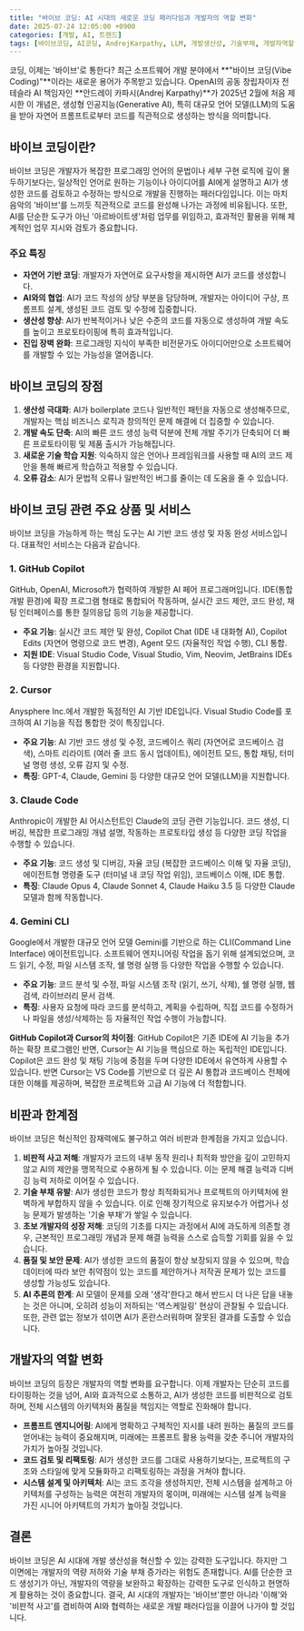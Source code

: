 ```yaml
---
title: "바이브 코딩: AI 시대의 새로운 코딩 패러다임과 개발자의 역할 변화"
date: 2025-07-24 12:05:00 +0900
categories: [개발, AI, 트렌드]
tags: [바이브코딩, AI코딩, AndrejKarpathy, LLM, 개발생산성, 기술부채, 개발자역할, GitHubCopilot, Cursor]
---
```


코딩, 이제는 '바이브'로 통한다? 최근 소프트웨어 개발 분야에서 **"바이브 코딩(Vibe Coding)"**이라는 새로운 용어가 주목받고 있습니다. OpenAI의 공동 창립자이자 전 테슬라 AI 책임자인 **안드레이 카파시(Andrej Karpathy)**가 2025년 2월에 처음 제시한 이 개념은, 생성형 인공지능(Generative AI), 특히 대규모 언어 모델(LLM)의 도움을 받아 자연어 프롬프트로부터 코드를 직관적으로 생성하는 방식을 의미합니다.

## 바이브 코딩이란?

바이브 코딩은 개발자가 복잡한 프로그래밍 언어의 문법이나 세부 구현 로직에 깊이 몰두하기보다는, 일상적인 언어로 원하는 기능이나 아이디어를 AI에게 설명하고 AI가 생성한 코드를 검토하고 수정하는 방식으로 개발을 진행하는 패러다임입니다. 이는 마치 음악의 '바이브'를 느끼듯 직관적으로 코드를 완성해 나가는 과정에 비유됩니다. 또한, AI를 단순한 도구가 아닌 '아르바이트생'처럼 업무를 위임하고, 효과적인 활용을 위해 체계적인 업무 지시와 검토가 중요합니다.

### 주요 특징

*   **자연어 기반 코딩**: 개발자가 자연어로 요구사항을 제시하면 AI가 코드를 생성합니다.
*   **AI와의 협업**: AI가 코드 작성의 상당 부분을 담당하며, 개발자는 아이디어 구상, 프롬프트 설계, 생성된 코드 검토 및 수정에 집중합니다.
*   **생산성 향상**: AI가 반복적이거나 낮은 수준의 코드를 자동으로 생성하여 개발 속도를 높이고 프로토타이핑에 특히 효과적입니다.
*   **진입 장벽 완화**: 프로그래밍 지식이 부족한 비전문가도 아이디어만으로 소프트웨어를 개발할 수 있는 가능성을 열어줍니다.

## 바이브 코딩의 장점

1.  **생산성 극대화**: AI가 boilerplate 코드나 일반적인 패턴을 자동으로 생성해주므로, 개발자는 핵심 비즈니스 로직과 창의적인 문제 해결에 더 집중할 수 있습니다.
2.  **개발 속도 단축**: AI의 빠른 코드 생성 능력 덕분에 전체 개발 주기가 단축되어 더 빠른 프로토타이핑 및 제품 출시가 가능해집니다.
3.  **새로운 기술 학습 지원**: 익숙하지 않은 언어나 프레임워크를 사용할 때 AI의 코드 제안을 통해 빠르게 학습하고 적용할 수 있습니다.
4.  **오류 감소**: AI가 문법적 오류나 일반적인 버그를 줄이는 데 도움을 줄 수 있습니다.

## 바이브 코딩 관련 주요 상품 및 서비스

바이브 코딩을 가능하게 하는 핵심 도구는 AI 기반 코드 생성 및 자동 완성 서비스입니다. 대표적인 서비스는 다음과 같습니다.

### 1. GitHub Copilot

GitHub, OpenAI, Microsoft가 협력하여 개발한 AI 페어 프로그래머입니다. IDE(통합 개발 환경)에 확장 프로그램 형태로 통합되어 작동하며, 실시간 코드 제안, 코드 완성, 채팅 인터페이스를 통한 질의응답 등의 기능을 제공합니다.

*   **주요 기능**: 실시간 코드 제안 및 완성, Copilot Chat (IDE 내 대화형 AI), Copilot Edits (자연어 명령으로 코드 변경), Agent 모드 (자율적인 작업 수행), CLI 통합.
*   **지원 IDE**: Visual Studio Code, Visual Studio, Vim, Neovim, JetBrains IDEs 등 다양한 환경을 지원합니다.

### 2. Cursor

Anysphere Inc.에서 개발한 독점적인 AI 기반 IDE입니다. Visual Studio Code를 포크하여 AI 기능을 직접 통합한 것이 특징입니다.

*   **주요 기능**: AI 기반 코드 생성 및 수정, 코드베이스 쿼리 (자연어로 코드베이스 검색), 스마트 리라이트 (여러 줄 코드 동시 업데이트), 에이전트 모드, 통합 채팅, 터미널 명령 생성, 오류 감지 및 수정.
*   **특징**: GPT-4, Claude, Gemini 등 다양한 대규모 언어 모델(LLM)을 지원합니다.

### 3. Claude Code

Anthropic이 개발한 AI 어시스턴트인 Claude의 코딩 관련 기능입니다. 코드 생성, 디버깅, 복잡한 프로그래밍 개념 설명, 작동하는 프로토타입 생성 등 다양한 코딩 작업을 수행할 수 있습니다.

*   **주요 기능**: 코드 생성 및 디버깅, 자율 코딩 (복잡한 코드베이스 이해 및 자율 코딩), 에이전트형 명령줄 도구 (터미널 내 코딩 작업 위임), 코드베이스 이해, IDE 통합.
*   **특징**: Claude Opus 4, Claude Sonnet 4, Claude Haiku 3.5 등 다양한 Claude 모델과 함께 작동합니다.

### 4. Gemini CLI

Google에서 개발한 대규모 언어 모델 Gemini를 기반으로 하는 CLI(Command Line Interface) 에이전트입니다. 소프트웨어 엔지니어링 작업을 돕기 위해 설계되었으며, 코드 읽기, 수정, 파일 시스템 조작, 쉘 명령 실행 등 다양한 작업을 수행할 수 있습니다.

*   **주요 기능**: 코드 분석 및 수정, 파일 시스템 조작 (읽기, 쓰기, 삭제), 쉘 명령 실행, 웹 검색, 라이브러리 문서 검색.
*   **특징**: 사용자 요청에 따라 코드를 분석하고, 계획을 수립하며, 직접 코드를 수정하거나 파일을 생성/삭제하는 등 자율적인 작업 수행이 가능합니다.

**GitHub Copilot과 Cursor의 차이점**: GitHub Copilot은 기존 IDE에 AI 기능을 추가하는 확장 프로그램인 반면, Cursor는 AI 기능을 핵심으로 하는 독립적인 IDE입니다. Copilot은 코드 완성 및 채팅 기능에 중점을 두며 다양한 IDE에서 유연하게 사용할 수 있습니다. 반면 Cursor는 VS Code를 기반으로 더 깊은 AI 통합과 코드베이스 전체에 대한 이해를 제공하며, 복잡한 프로젝트와 고급 AI 기능에 더 적합합니다.

## 비판과 한계점

바이브 코딩은 혁신적인 잠재력에도 불구하고 여러 비판과 한계점을 가지고 있습니다.

1.  **비판적 사고 저해**: 개발자가 코드의 내부 동작 원리나 최적화 방안을 깊이 고민하지 않고 AI의 제안을 맹목적으로 수용하게 될 수 있습니다. 이는 문제 해결 능력과 디버깅 능력 저하로 이어질 수 있습니다.
2.  **기술 부채 유발**: AI가 생성한 코드가 항상 최적화되거나 프로젝트의 아키텍처에 완벽하게 부합하지 않을 수 있습니다. 이로 인해 장기적으로 유지보수가 어렵거나 성능 문제가 발생하는 '기술 부채'가 쌓일 수 있습니다.
3.  **초보 개발자의 성장 저해**: 코딩의 기초를 다지는 과정에서 AI에 과도하게 의존할 경우, 근본적인 프로그래밍 개념과 문제 해결 능력을 스스로 습득할 기회를 잃을 수 있습니다.
4.  **품질 및 보안 문제**: AI가 생성한 코드의 품질이 항상 보장되지 않을 수 있으며, 학습 데이터에 따라 보안 취약점이 있는 코드를 제안하거나 저작권 문제가 있는 코드를 생성할 가능성도 있습니다.
5.  **AI 추론의 한계**: AI 모델이 문제를 오래 '생각'한다고 해서 반드시 더 나은 답을 내놓는 것은 아니며, 오히려 성능이 저하되는 '역스케일링' 현상이 관찰될 수 있습니다. 또한, 관련 없는 정보가 섞이면 AI가 혼란스러워하며 잘못된 결과를 도출할 수 있습니다.

## 개발자의 역할 변화

바이브 코딩의 등장은 개발자의 역할 변화를 요구합니다. 이제 개발자는 단순히 코드를 타이핑하는 것을 넘어, AI와 효과적으로 소통하고, AI가 생성한 코드를 비판적으로 검토하며, 전체 시스템의 아키텍처와 품질을 책임지는 역할로 진화해야 합니다.

*   **프롬프트 엔지니어링**: AI에게 명확하고 구체적인 지시를 내려 원하는 품질의 코드를 얻어내는 능력이 중요해지며, 미래에는 프롬프트 활용 능력을 갖춘 주니어 개발자의 가치가 높아질 것입니다.
*   **코드 검토 및 리팩토링**: AI가 생성한 코드를 그대로 사용하기보다는, 프로젝트의 구조와 스타일에 맞게 모듈화하고 리팩토링하는 과정을 거쳐야 합니다.
*   **시스템 설계 및 아키텍처**: AI는 코드 조각을 생성하지만, 전체 시스템을 설계하고 아키텍처를 구성하는 능력은 여전히 개발자의 몫이며, 미래에는 시스템 설계 능력을 가진 시니어 아키텍트의 가치가 높아질 것입니다.

## 결론

바이브 코딩은 AI 시대에 개발 생산성을 혁신할 수 있는 강력한 도구입니다. 하지만 그 이면에는 개발자의 역량 저하와 기술 부채 증가라는 위험도 존재합니다. AI를 단순한 코드 생성기가 아닌, 개발자의 역량을 보완하고 확장하는 강력한 도구로 인식하고 현명하게 활용하는 것이 중요합니다. 결국, AI 시대의 개발자는 '바이브'뿐만 아니라 '이해'와 '비판적 사고'를 겸비하여 AI와 협력하는 새로운 개발 패러다임을 이끌어 나가야 할 것입니다.